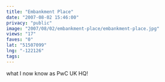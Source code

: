```yaml
---
title: "Embankment Place"
date: "2007-08-02 15:46:00"
privacy: "public"
image: "2007/08/02/embankment-place/embankment-place.jpg"
views: "17"
faves: "0"
lat: "51507099"
lng: "-122126"
tags:
---
```

what I now know as PwC UK HQ!
